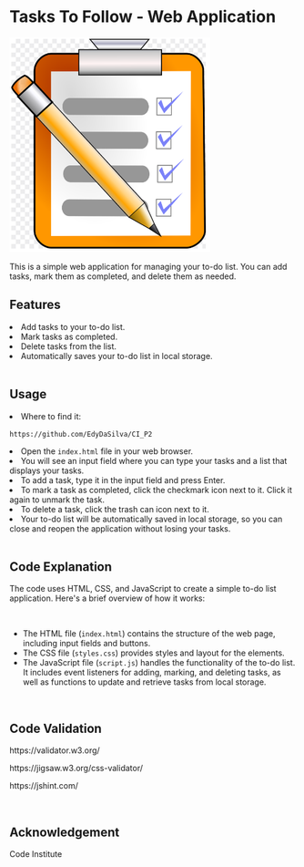 # Tasks To Follow - Web Application

<img src="assets/images/to_do.PNG" alt="site preview">
<br>

This is a simple web application for managing your to-do list. You can add tasks, mark them as completed, and delete them as needed.

<h2>Features</h2>
<li>Add tasks to your to-do list.</li>
            <li>Mark tasks as completed.</li>
            <li>Delete tasks from the list.</li>
            <li>Automatically saves your to-do list in local storage.</li>
<br>
<h2>Usage</h2>
<li>Where to find it:</li>
            <pre><code>https://github.com/EdyDaSilva/CI_P2</code></pre>
            <li>Open the <code>index.html</code> file in your web browser.</li>
            <li>You will see an input field where you can type your tasks and a list that displays your tasks.</li>
            <li>To add a task, type it in the input field and press Enter.</li>
            <li>To mark a task as completed, click the checkmark icon next to it. Click it again to unmark the task.</li>
            <li>To delete a task, click the trash can icon next to it.</li>
            <li>Your to-do list will be automatically saved in local storage, so you can close and reopen the application without losing your tasks.</li>

<br>
<h2>Code Explanation</h2>
<p>The code uses HTML, CSS, and JavaScript to create a simple to-do list application. Here's a brief overview of how it works:</p>
<br>
<ul>
            <li>The HTML file (<code>index.html</code>) contains the structure of the web page, including input fields and buttons.</li>
            <li>The CSS file (<code>styles.css</code>) provides styles and layout for the elements.</li>
            <li>The JavaScript file (<code>script.js</code>) handles the functionality of the to-do list. It includes event listeners for adding, marking, and deleting tasks, as well as functions to update and retrieve tasks from local storage.</li>
        </ul> 

<br>
<h2>Code Validation</h2>
<p>https://validator.w3.org/</p>
<p>https://jigsaw.w3.org/css-validator/</p>
<p>https://jshint.com/</p>
<br>
<h2>Acknowledgement</h2>
        <p>Code Institute</p>
        
